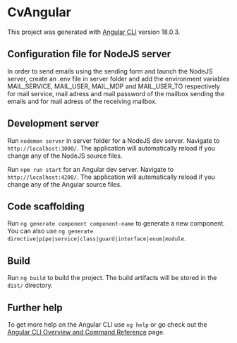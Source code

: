 # CvAngular

This project was generated with [Angular CLI](https://github.com/angular/angular-cli) version 18.0.3.

## Configuration file for NodeJS server

In order to send emails using the sending form and launch the NodeJS server, create an .env file in server folder and add the environment variables MAIL_SERVICE, MAIL_USER, MAIL_MDP and MAIL_USER_TO respectively for mail service, mail adress and mail password of the mailbox sending the emails and for mail adress of the receiving mailbox. 

## Development server

Run `nodemon server` in server folder for a NodeJS dev server. Navigate to `http://localhost:3000/`. The application will automatically reload if you change any of the NodeJS source files.

Run `npm run start` for an Angular dev server. Navigate to `http://localhost:4200/`. The application will automatically reload if you change any of the Angular source files.

## Code scaffolding

Run `ng generate component component-name` to generate a new component. You can also use `ng generate directive|pipe|service|class|guard|interface|enum|module`.

## Build

Run `ng build` to build the project. The build artifacts will be stored in the `dist/` directory.

## Further help

To get more help on the Angular CLI use `ng help` or go check out the [Angular CLI Overview and Command Reference](https://angular.dev/tools/cli) page.
